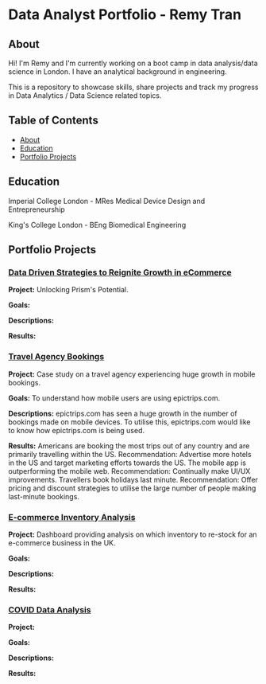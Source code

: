 # Data Analyst Portfolio - Remy Tran
## About

Hi! I'm Remy and I'm currently working on a boot camp in data analysis/data science in London. I have an analytical background in engineering.

This is a repository to showcase skills, share projects and track my progress in Data Analytics / Data Science related topics.

## Table of Contents
- [About](https://github.com/remytr/Data_Analyst_Portfolio/blob/main/README.md#about)
- [Education](https://github.com/remytr/Data_Analyst_Portfolio/blob/main/README.md#education)
- [Portfolio Projects](https://github.com/remytr/Data_Analyst_Portfolio/blob/main/README.md#portfolio-projects)

## Education
Imperial College London - MRes Medical Device Design and Entrepreneurship

King's College London - BEng Biomedical Engineering

## Portfolio Projects
### [Data Driven Strategies to Reignite Growth in eCommerce](https://github.com/remytr/Travel_Agency_Bookings)
**Project:** Unlocking Prism's Potential.

**Goals:**

**Descriptions:**

**Results:**

### [Travel Agency Bookings](https://github.com/remytr/Travel_Agency_Bookings)
**Project:** Case study on a travel agency experiencing huge growth in mobile bookings.

**Goals:**
To understand how mobile users are using epictrips.com.

**Descriptions:**
epictrips.com has seen a huge growth in the number of bookings made on mobile devices. To utilise this, epictrips.com would like to know how epictrips.com is being used.

**Results:**
Americans are booking the most trips out of any country and are primarily travelling within the US. Recommendation: Advertise more hotels in the US and target marketing efforts towards the US. The mobile app is outperforming the mobile web. Recommendation: Continually make UI/UX improvements. Travellers book holidays last minute. Recommendation: Offer pricing and discount strategies to utilise the large number of people making last-minute bookings.



### [E-commerce Inventory Analysis](https://github.com/remytr/Ecommerce_Products)
**Project:** Dashboard providing analysis on which inventory to re-stock for an e-commerce business in the UK.

**Goals:**

**Descriptions:**

**Results:**

### [COVID Data Analysis](https://github.com/remytr/COVID_Analysis)
**Project:**

**Goals:**

**Descriptions:**

**Results:**
